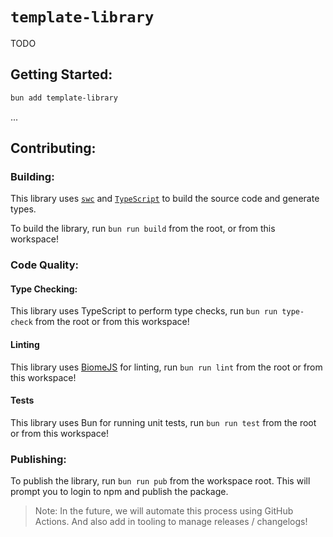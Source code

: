 # `template-library`

TODO

## Getting Started:

```bash
bun add template-library
```

...

## Contributing:

### Building:

This library uses [`swc`](https://swc.rs/) and
[`TypeScript`](https://www.typescriptlang.org/docs/) to build the source code
and generate types.

To build the library, run `bun run build` from the root, or from this workspace!

### Code Quality:

#### Type Checking:

This library uses TypeScript to perform type checks, run `bun run type-check`
from the root or from this workspace!

#### Linting

This library uses [BiomeJS](https://biomejs.dev/) for linting, run
`bun run lint` from the root or from this workspace!

#### Tests

This library uses Bun for running unit tests, run `bun run test` from the root
or from this workspace!

### Publishing:

To publish the library, run `bun run pub` from the workspace root. This will
prompt you to login to npm and publish the package.

> Note: In the future, we will automate this process using GitHub Actions. And
> also add in tooling to manage releases / changelogs!
